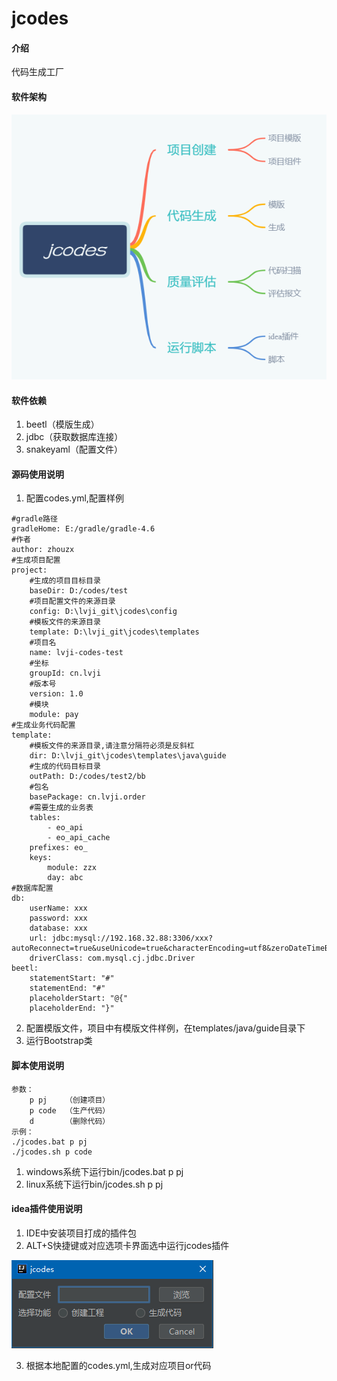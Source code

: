 # jcodes

#### 介绍
代码生成工厂

#### 软件架构

![images](./docs/jcodes-mind.png)


#### 软件依赖

1. beetl（模版生成）
2. jdbc（获取数据库连接）
3. snakeyaml（配置文件）

#### 源码使用说明

1. 配置codes.yml,配置样例

```
#gradle路径
gradleHome: E:/gradle/gradle-4.6
#作者
author: zhouzx
#生成项目配置
project:
    #生成的项目目标目录
    baseDir: D:/codes/test
    #项目配置文件的来源目录
    config: D:\lvji_git\jcodes\config
    #模板文件的来源目录
    template: D:\lvji_git\jcodes\templates
    #项目名
    name: lvji-codes-test
    #坐标
    groupId: cn.lvji
    #版本号
    version: 1.0
    #模块
    module: pay
#生成业务代码配置
template:
    #模板文件的来源目录,请注意分隔符必须是反斜杠
    dir: D:\lvji_git\jcodes\templates\java\guide
    #生成的代码目标目录
    outPath: D:/codes/test2/bb
    #包名
    basePackage: cn.lvji.order
    #需要生成的业务表
    tables:
        - eo_api
        - eo_api_cache
    prefixes: eo_
    keys:
        module: zzx
        day: abc
#数据库配置
db:
    userName: xxx
    password: xxx
    database: xxx
    url: jdbc:mysql://192.168.32.88:3306/xxx?autoReconnect=true&useUnicode=true&characterEncoding=utf8&zeroDateTimeBehavior=convertToNull&serverTimezone=UTC
    driverClass: com.mysql.cj.jdbc.Driver
beetl:
    statementStart: "#"
    statementEnd: "#"
    placeholderStart: "@{"
    placeholderEnd: "}"
```

2. 配置模版文件，项目中有模版文件样例，在templates/java/guide目录下
3. 运行Bootstrap类

#### 脚本使用说明

```
参数：
    p pj    （创建项目）
    p code  （生产代码）
    d       （删除代码）
示例：	  
./jcodes.bat p pj
./jcodes.sh p code
```

1. windows系统下运行bin/jcodes.bat p pj
2. linux系统下运行bin/jcodes.sh p pj

#### idea插件使用说明

1. IDE中安装项目打成的插件包
2. ALT+S快捷键或对应选项卡界面选中运行jcodes插件

![images](./docs/jcodes.png)

3. 根据本地配置的codes.yml,生成对应项目or代码
